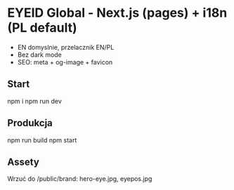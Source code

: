 # EYEID Global - Next.js (pages) + i18n (PL default)
- EN domyslnie, przelacznik EN/PL
- Bez dark mode
- SEO: meta + og-image + favicon

## Start
npm i
npm run dev

## Produkcja
npm run build
npm start

## Assety
Wrzuć do /public/brand: hero-eye.jpg, eyepos.jpg
